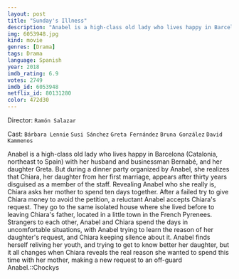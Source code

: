 ```yaml
---
layout: post
title: "Sunday's Illness"
description: "Anabel is a high-class old lady who lives happy in Barcelona (Catalonia, northeast to Spain) with her husband and businessman Bernabé, and her daughter Greta. But during a dinner party organized by Anabel, she realizes that Chiara, her daughter from her first marriage, appears after thirty years disguised as a member of the staff. Revealing Anabel who she really is, Chiara asks her mother to spend ten days toget.."
img: 6053948.jpg
kind: movie
genres: [Drama]
tags: Drama 
language: Spanish
year: 2018
imdb_rating: 6.9
votes: 2749
imdb_id: 6053948
netflix_id: 80131280
color: 472d30
---
```

Director: `Ramón Salazar`  

Cast: `Bárbara Lennie` `Susi Sánchez` `Greta Fernández` `Bruna González` `David Kammenos` 

Anabel is a high-class old lady who lives happy in Barcelona (Catalonia, northeast to Spain) with her husband and businessman Bernabé, and her daughter Greta. But during a dinner party organized by Anabel, she realizes that Chiara, her daughter from her first marriage, appears after thirty years disguised as a member of the staff. Revealing Anabel who she really is, Chiara asks her mother to spend ten days together. After a failed try to give Chiara money to avoid the petition, a reluctant Anabel accepts Chiara's request. They go to the same isolated house where she lived before to leaving Chiara's father, located in a little town in the French Pyrenees. Strangers to each other, Anabel and Chiara spend the days in uncomfortable situations, with Anabel trying to learn the reason of her daughter's request, and Chiara keeping silence about it. Anabel finds herself reliving her youth, and trying to get to know better her daughter, but it all changes when Chiara reveals the real reason she wanted to spend this time with her mother, making a new request to an off-guard Anabel.::Chockys